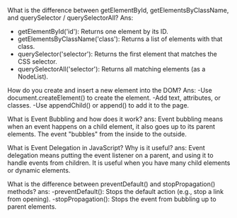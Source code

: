 What is the difference between getElementById, getElementsByClassName, and querySelector / querySelectorAll?
Ans:
- getElementById('id'): Returns one element by its ID.
- getElementsByClassName('class'): Returns a list of elements with that class.
- querySelector('selector'): Returns the first element that matches the CSS selector.
- querySelectorAll('selector'): Returns all matching elements (as a NodeList).



How do you create and insert a new element into the DOM?
Ans:
-Use document.createElement() to create the element.
-Add text, attributes, or classes.
-Use appendChild() or append() to add it to the page.

What is Event Bubbling and how does it work?
ans: Event bubbling means when an event happens on a child element, it also goes up to its parent elements. The event "bubbles" from the inside to the outside.

What is Event Delegation in JavaScript? Why is it useful?
ans:
Event delegation means putting the event listener on a parent, and using it to handle events from children. It is useful when you have many child elements or dynamic elements.

What is the difference between preventDefault() and stopPropagation() methods?
ans:
-preventDefault(): Stops the default action (e.g., stop a link from opening).
-stopPropagation(): Stops the event from bubbling up to parent elements.